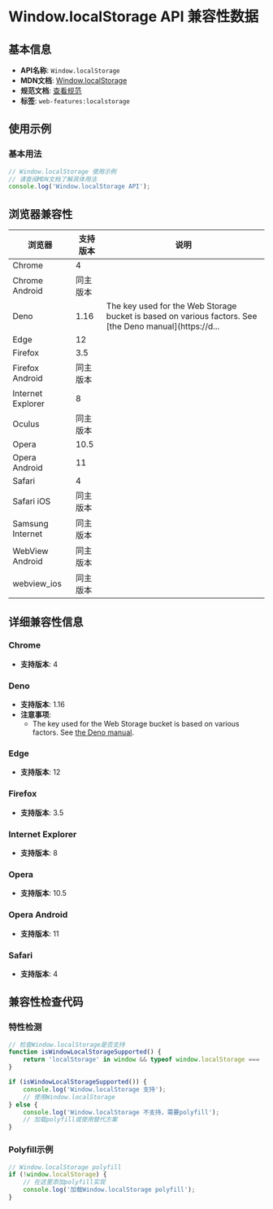 # Window.localStorage API 兼容性数据

## 基本信息

- **API名称**: `Window.localStorage`
- **MDN文档**: [Window.localStorage](https://developer.mozilla.org/docs/Web/API/Window/localStorage)
- **规范文档**: [查看规范](https://html.spec.whatwg.org/multipage/webstorage.html#dom-localstorage-dev)
- **标签**: `web-features:localstorage`

## 使用示例

### 基本用法

```javascript
// Window.localStorage 使用示例
// 请查阅MDN文档了解具体用法
console.log('Window.localStorage API');
```

## 浏览器兼容性

| 浏览器 | 支持版本 | 说明 |
|--------|----------|------|
| Chrome | 4 |  |
| Chrome Android | 同主版本 |  |
| Deno | 1.16 | The key used for the Web Storage bucket is based on various factors. See [the Deno manual](https://d... |
| Edge | 12 |  |
| Firefox | 3.5 |  |
| Firefox Android | 同主版本 |  |
| Internet Explorer | 8 |  |
| Oculus | 同主版本 |  |
| Opera | 10.5 |  |
| Opera Android | 11 |  |
| Safari | 4 |  |
| Safari iOS | 同主版本 |  |
| Samsung Internet | 同主版本 |  |
| WebView Android | 同主版本 |  |
| webview_ios | 同主版本 |  |

## 详细兼容性信息

### Chrome

- **支持版本**: 4

### Deno

- **支持版本**: 1.16
- **注意事项**:
  - The key used for the Web Storage bucket is based on various factors. See [the Deno manual](https://deno.land/manual/runtime/web_storage_api).

### Edge

- **支持版本**: 12

### Firefox

- **支持版本**: 3.5

### Internet Explorer

- **支持版本**: 8

### Opera

- **支持版本**: 10.5

### Opera Android

- **支持版本**: 11

### Safari

- **支持版本**: 4

## 兼容性检查代码

### 特性检测

```javascript
// 检查Window.localStorage是否支持
function isWindowLocalStorageSupported() {
    return 'localStorage' in window && typeof window.localStorage === 'function';
}

if (isWindowLocalStorageSupported()) {
    console.log('Window.localStorage 支持');
    // 使用Window.localStorage
} else {
    console.log('Window.localStorage 不支持，需要polyfill');
    // 加载polyfill或使用替代方案
}
```

### Polyfill示例

```javascript
// Window.localStorage polyfill
if (!window.localStorage) {
    // 在这里添加polyfill实现
    console.log('加载Window.localStorage polyfill');
}
```

